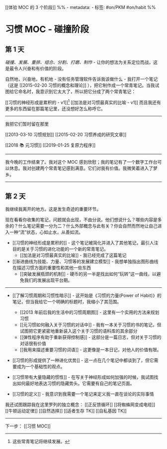 [[体验 MOC 的 3 个阶段]]
%% - metadata:
	- 标签: #on/PKM #on/habit %% 
# 习惯 MOC - 碰撞阶段
## 第 1 天
*碰撞、发展、重排、组合、分割、打磨、制作* - 让你的想法为关系定位而战，这是最令人兴奋和有价值的阶段。

自然地，兴奋地，有机地 - 没有任务管理软件告诉我该做什么 - 我打开一个笔记（这是 [[2015-02-20 习惯的概念和理论]] ），把它制作成一个常青笔记。当我试图给它命名时，我意识到它太大了，所以把它分成了两个常青笔记：

[[习惯的神经形成是累积的 - v1]][^1]
[[加法是对习惯最真实的比喻 - v1]]
而且我还有更多的东西留在那篇笔记里，还没想好怎么称呼它。

---
我把它们暂时留在那里

[[2013-03-10 习惯规划]]
[[2015-02-20 习惯养成的研究文章]]

[[2018 📚 元习惯]]
[[2019-01-25 复原力程序]]

---
我今晚的工作结束了。我对这个 MOC 感到欣慰；我的笔记有了一个数字工作台可以休息。我对创建两个常青笔记感到满意。它们对我有价值。我微笑着进入了梦乡。

---
## 第 2 天
我继续我离开的地方。这是发生奇迹的重要环节。

现在看看你收集的笔记，问题就会出现，不由分说。他们想说什么？哪些内容是多余的？什么笔记需要一分为二？什么外部概念与此有关？你会自然而然地让自己进入一种“流”状态，心如止水，从善如流。

- [[习惯的神经形成是累积的]] - 这个笔记被简化并进入了其他笔记，最引人注目的是关于习惯的进化功能的一个新的常青笔记。
	- [[加法是对习惯最真实的比喻]] - 我已经完成了这篇笔记
- [[渐进曲线为技能、力量、习惯等的发展建立模型]] - 我想单独指出图形曲线在描述习惯方面的重要性和其他一些东西
	- [[突破发展瓶颈的机制]] - 硬币的另一半是找出如何“玩转”这一曲线，以避免我们的发展出现平台期。

--- 
- [[了解习惯周期和习惯性暗示]] - 这开始是《习惯的力量(Power of Habit)》的笔记，但当我给它一个明确的标题时，我缩小了其范围。
	- [[2013 年前后我的生活中的习惯周期图]] - 这里有一个实用的方法来规划习惯
	- [[元习惯如何融入关于习惯的对话中]] - 我有一本关于习惯的书的笔记，但试图把它更紧密地重新装入这个关于习惯的语料库的其余部分
	- [[弹性程序有助于重新获得控制感]] - 这部分是一篇日志，但对关于习惯的对话很有价值
	- [[我用来描述重要习惯的词语]] - 这更像是一本日记，对他人的价值有限。

- [[习惯的形成提供了一种进化优势]] - 这一点在几个笔记中都谈到了，但它需要成为一个基础性的观点。
- [[习惯带有大量隐藏的惯性]] - 在写关于神经形成如何加强的时候，我试图找出如何最好地表达习惯的隐藏势头。它需要有自己的笔记页面。

- [[习惯的定义]] - 我意识到我需要一个笔记来定义我一直在谈论的实际事情

我还试图跟踪我在这里罗列的独立概念：
[[正反馈循环]]
[[将蜘蛛网变成电缆]]
[[牛顿运动定律]]
[[自然选择]]
[[适者生存 TK]]
[[自私基因 TK]]

---
下一步： [[习惯 MOC]]

[^1]: 这些常青笔记将继续发展。